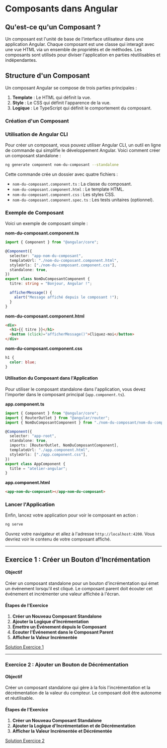 # Composants dans Angular

## Qu'est-ce qu'un Composant ?

Un composant est l'unité de base de l'interface utilisateur dans une application Angular. Chaque composant est une classe qui interagit avec une vue HTML via un ensemble de propriétés et de méthodes. Les composants sont utilisés pour diviser l'application en parties réutilisables et indépendantes.

## Structure d'un Composant

Un composant Angular se compose de trois parties principales :

1. **Template** : Le HTML qui définit la vue.
2. **Style** : Le CSS qui définit l'apparence de la vue.
3. **Logique** : Le TypeScript qui définit le comportement du composant.

### Création d'un Composant

### Utilisation de Angular CLI

Pour créer un composant, vous pouvez utiliser Angular CLI, un outil en ligne de commande qui simplifie le développement Angular. Voici comment créer un composant standalone :

```bash
ng generate component nom-du-composant --standalone
```

Cette commande crée un dossier avec quatre fichiers :

- `nom-du-composant.component.ts` : La classe du composant.
- `nom-du-composant.component.html` : Le template HTML.
- `nom-du-composant.component.css` : Les styles CSS.
- `nom-du-composant.component.spec.ts` : Les tests unitaires (optionnel).

### Exemple de Composant

Voici un exemple de composant simple :

**nom-du-composant.component.ts**

```typescript
import { Component } from "@angular/core";

@Component({
  selector: "app-nom-du-composant",
  templateUrl: "./nom-du-composant.component.html",
  styleUrls: ["./nom-du-composant.component.css"],
  standalone: true,
})
export class NomDuComposantComponent {
  titre: string = "Bonjour, Angular !";

  afficherMessage() {
    alert("Message affiché depuis le composant !");
  }
}
```

**nom-du-composant.component.html**

```html
<div>
  <h1>{{ titre }}</h1>
  <button (click)="afficherMessage()">Cliquez-moi</button>
</div>
```

**nom-du-composant.component.css**

```css
h1 {
  color: blue;
}
```

#### Utilisation du Composant dans l'Application

Pour utiliser le composant standalone dans l'application, vous devez l'importer dans le composant principal (`app.component.ts`).

**app.component.ts**

```typescript
import { Component } from "@angular/core";
import { RouterOutlet } from "@angular/router";
import { NomDuComposantComponent } from "./nom-du-composant/nom-du-composant.component";

@Component({
  selector: "app-root",
  standalone: true,
  imports: [RouterOutlet, NomDuComposantComponent],
  templateUrl: "./app.component.html",
  styleUrls: ["./app.component.css"],
})
export class AppComponent {
  title = "atelier-angular";
}
```

**app.component.html**

```html
<app-nom-du-composant></app-nom-du-composant>
```

### Lancer l'Application

Enfin, lancez votre application pour voir le composant en action :

```bash
ng serve
```

Ouvrez votre navigateur et allez à l'adresse `http://localhost:4200`. Vous devriez voir le contenu de votre composant affiché.

---

## Exercice 1 : Créer un Bouton d'Incrémentation

#### Objectif

Créer un composant standalone pour un bouton d'incrémentation qui émet un événement lorsqu'il est cliqué. Le composant parent doit écouter cet événement et incrémenter une valeur affichée à l'écran.

#### Étapes de l'Exercice

1. **Créer un Nouveau Composant Standalone**
2. **Ajouter la Logique d'Incrémentation**
3. **Émettre un Événement depuis le Composant**
4. **Écouter l'Événement dans le Composant Parent**
5. **Afficher la Valeur Incrémentée**

[Solution Exercice 1](./exercices/1-solution-composant-increment-solution.md)

---

### Exercice 2 : Ajouter un Bouton de Décrémentation

#### Objectif

Créer un composant standalone qui gère à la fois l'incrémentation et la décrémentation de la valeur du compteur. Le composant doit être autonome et réutilisable.

#### Étapes de l'Exercice

1. **Créer un Nouveau Composant Standalone**
2. **Ajouter la Logique d'Incrémentation et de Décrémentation**
3. **Afficher la Valeur Incrémentée et Décrémentée**

[Solution Exercice 2](./exercices/2-solution-composant-increment-decrement-solution.md)
